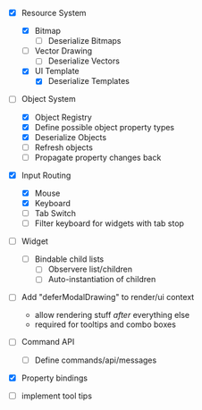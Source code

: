 - [x] Resource System
	- [x] Bitmap
		- [ ] Deserialize Bitmaps
	- [ ] Vector Drawing
		- [ ] Deserialize Vectors
	- [x] UI Template
		- [x] Deserialize Templates
- [ ] Object System
	- [x] Object Registry
	- [x] Define possible object property types
	- [x] Deserialize Objects
	- [ ] Refresh objects
	- [ ] Propagate property changes back
- [x] Input Routing
	- [x] Mouse
	- [x] Keyboard
	- [ ] Tab Switch
	- [ ] Filter keyboard for widgets with tab stop
- [ ] Widget
	- [ ] Bindable child lists
		- [ ] Observere list/children
		- [ ] Auto-instantiation of children
- [ ] Add "deferModalDrawing" to render/ui context
	- allow rendering stuff *after* everything else
	- required for tooltips and combo boxes
- [ ] Command API
	- [ ] Define commands/api/messages
- [x] Property bindings
- [ ] implement tool tips

